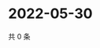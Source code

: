# 2022-05-30

共 0 条

<!-- BEGIN WEIBO -->
<!-- 最后更新时间 Mon May 30 2022 03:14:01 GMT+0800 (China Standard Time) -->

<!-- END WEIBO -->
